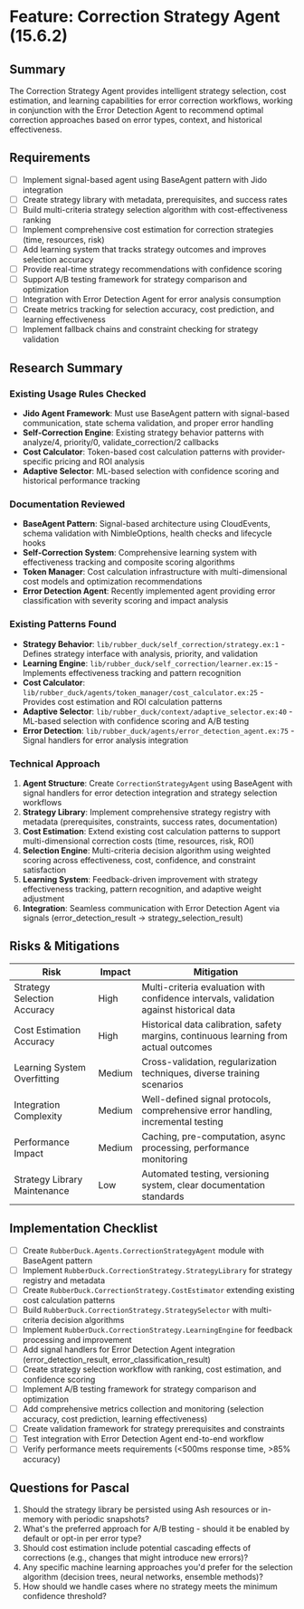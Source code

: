 # Feature: Correction Strategy Agent (15.6.2)

## Summary
The Correction Strategy Agent provides intelligent strategy selection, cost estimation, and learning capabilities for error correction workflows, working in conjunction with the Error Detection Agent to recommend optimal correction approaches based on error types, context, and historical effectiveness.

## Requirements
- [ ] Implement signal-based agent using BaseAgent pattern with Jido integration
- [ ] Create strategy library with metadata, prerequisites, and success rates
- [ ] Build multi-criteria strategy selection algorithm with cost-effectiveness ranking
- [ ] Implement comprehensive cost estimation for correction strategies (time, resources, risk)
- [ ] Add learning system that tracks strategy outcomes and improves selection accuracy
- [ ] Provide real-time strategy recommendations with confidence scoring
- [ ] Support A/B testing framework for strategy comparison and optimization
- [ ] Integration with Error Detection Agent for error analysis consumption
- [ ] Create metrics tracking for selection accuracy, cost prediction, and learning effectiveness
- [ ] Implement fallback chains and constraint checking for strategy validation

## Research Summary

### Existing Usage Rules Checked
- **Jido Agent Framework**: Must use BaseAgent pattern with signal-based communication, state schema validation, and proper error handling
- **Self-Correction Engine**: Existing strategy behavior patterns with analyze/4, priority/0, validate_correction/2 callbacks
- **Cost Calculator**: Token-based cost calculation patterns with provider-specific pricing and ROI analysis
- **Adaptive Selector**: ML-based selection with confidence scoring and historical performance tracking

### Documentation Reviewed
- **BaseAgent Pattern**: Signal-based architecture using CloudEvents, schema validation with NimbleOptions, health checks and lifecycle hooks
- **Self-Correction System**: Comprehensive learning system with effectiveness tracking and composite scoring algorithms
- **Token Manager**: Cost calculation infrastructure with multi-dimensional cost models and optimization recommendations
- **Error Detection Agent**: Recently implemented agent providing error classification with severity scoring and impact analysis

### Existing Patterns Found
- **Strategy Behavior**: `lib/rubber_duck/self_correction/strategy.ex:1` - Defines strategy interface with analysis, priority, and validation
- **Learning Engine**: `lib/rubber_duck/self_correction/learner.ex:15` - Implements effectiveness tracking and pattern recognition
- **Cost Calculator**: `lib/rubber_duck/agents/token_manager/cost_calculator.ex:25` - Provides cost estimation and ROI calculation patterns
- **Adaptive Selector**: `lib/rubber_duck/context/adaptive_selector.ex:40` - ML-based selection with confidence scoring and A/B testing
- **Error Detection**: `lib/rubber_duck/agents/error_detection_agent.ex:75` - Signal handlers for error analysis integration

### Technical Approach
1. **Agent Structure**: Create `CorrectionStrategyAgent` using BaseAgent with signal handlers for error detection integration and strategy selection workflows
2. **Strategy Library**: Implement comprehensive strategy registry with metadata (prerequisites, constraints, success rates, documentation)
3. **Cost Estimation**: Extend existing cost calculation patterns to support multi-dimensional correction costs (time, resources, risk, ROI)
4. **Selection Engine**: Multi-criteria decision algorithm using weighted scoring across effectiveness, cost, confidence, and constraint satisfaction
5. **Learning System**: Feedback-driven improvement with strategy effectiveness tracking, pattern recognition, and adaptive weight adjustment
6. **Integration**: Seamless communication with Error Detection Agent via signals (error_detection_result → strategy_selection_result)

## Risks & Mitigations
| Risk | Impact | Mitigation |
|------|--------|------------|
| Strategy Selection Accuracy | High | Multi-criteria evaluation with confidence intervals, validation against historical data |
| Cost Estimation Accuracy | High | Historical data calibration, safety margins, continuous learning from actual outcomes |
| Learning System Overfitting | Medium | Cross-validation, regularization techniques, diverse training scenarios |
| Integration Complexity | Medium | Well-defined signal protocols, comprehensive error handling, incremental testing |
| Performance Impact | Medium | Caching, pre-computation, async processing, performance monitoring |
| Strategy Library Maintenance | Low | Automated testing, versioning system, clear documentation standards |

## Implementation Checklist
- [ ] Create `RubberDuck.Agents.CorrectionStrategyAgent` module with BaseAgent pattern
- [ ] Implement `RubberDuck.CorrectionStrategy.StrategyLibrary` for strategy registry and metadata
- [ ] Create `RubberDuck.CorrectionStrategy.CostEstimator` extending existing cost calculation patterns
- [ ] Build `RubberDuck.CorrectionStrategy.StrategySelector` with multi-criteria decision algorithms
- [ ] Implement `RubberDuck.CorrectionStrategy.LearningEngine` for feedback processing and improvement
- [ ] Add signal handlers for Error Detection Agent integration (error_detection_result, error_classification_result)
- [ ] Create strategy selection workflow with ranking, cost estimation, and confidence scoring
- [ ] Implement A/B testing framework for strategy comparison and optimization
- [ ] Add comprehensive metrics collection and monitoring (selection accuracy, cost prediction, learning effectiveness)
- [ ] Create validation framework for strategy prerequisites and constraints
- [ ] Test integration with Error Detection Agent end-to-end workflow
- [ ] Verify performance meets requirements (<500ms response time, >85% accuracy)

## Questions for Pascal
1. Should the strategy library be persisted using Ash resources or in-memory with periodic snapshots?
2. What's the preferred approach for A/B testing - should it be enabled by default or opt-in per error type?
3. Should cost estimation include potential cascading effects of corrections (e.g., changes that might introduce new errors)?
4. Any specific machine learning approaches you'd prefer for the selection algorithm (decision trees, neural networks, ensemble methods)?
5. How should we handle cases where no strategy meets the minimum confidence threshold?